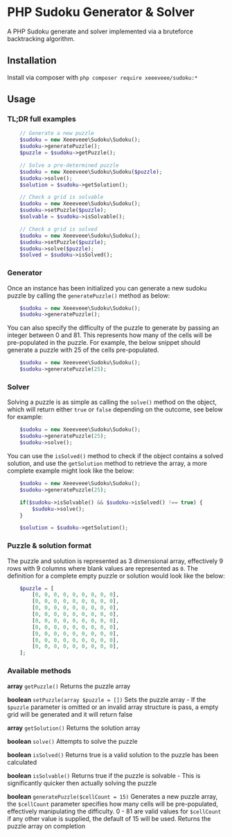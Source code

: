 # PHP Sudoku Generator & Solver

A PHP Sudoku generate and solver implemented via a bruteforce backtracking algorithm.

## Installation

Install via composer with `php composer require xeeeveee/sudoku:*`

## Usage

### TL;DR full examples

```php
    // Generate a new puzzle
    $sudoku = new Xeeeveee\Sudoku\Sudoku();
    $sudoku->generatePuzzle();
    $puzzle = $sudoku->getPuzzle();

    // Solve a pre-determined puzzle
    $sudoku = new Xeeeveee\Sudoku\Sudoku($puzzle);
    $sudoku->solve();
    $solution = $sudoku->getSolution();

    // Check a grid is solvable
    $sudoku = new Xeeeveee\Sudoku\Sudoku();
    $sudoku->setPuzzle($puzzle);
    $solvable = $sudoku->isSolvable();

    // Check a grid is solved
    $sudoku = new Xeeeveee\Sudoku\Sudoku();
    $sudoku->setPuzzle($puzzle);
    $sudoku->solve($puzzle);
    $solved = $sudoku->isSolved();
```

### Generator

Once an instance has been initialized you can generate a new sudoku puzzle by calling the `generatePuzzle()` method as below:

```php
    $sudoku = new Xeeeveee\Sudoku\Sudoku();
    $sudoku->generatePuzzle();
```

You can also specify the difficulty of the puzzle to generate by passing an integer between 0 and 81. This represents how many of the cells will be pre-populated in the puzzle. For example, the below snippet should generate a puzzle with 25 of the cells pre-populated.

```php
    $sudoku = new Xeeeveee\Sudoku\Sudoku();
    $sudoku->generatePuzzle(25);
```

### Solver

Solving a puzzle is as simple as calling the `solve()` method on the object, which will return either `true` or `false` depending on the outcome, see below for example:

```php
    $sudoku = new Xeeeveee\Sudoku\Sudoku();
    $sudoku->generatePuzzle(25);
    $sudoku->solve();
```

You can use the `isSolved()` method to check if the object contains a solved solution, and use the `getSolution` method to retrieve the array, a more complete example might look like the below:

```php
    $sudoku = new Xeeeveee\Sudoku\Sudoku();
    $sudoku->generatePuzzle(25);

    if($sudoku->isSolvable() && $sudoku->isSolved() !== true) {
        $sudoku->solve();
    }

    $solution = $sudoku->getSolution();
```

### Puzzle & solution format

The puzzle and solution is represented as 3 dimensional array, effectively 9 rows with 9 columns where blank values are represented as `0`. The definition for a complete empty puzzle or solution would look like the below:

```php
    $puzzle = [
        [0, 0, 0, 0, 0, 0, 0, 0, 0],
        [0, 0, 0, 0, 0, 0, 0, 0, 0],
        [0, 0, 0, 0, 0, 0, 0, 0, 0],
        [0, 0, 0, 0, 0, 0, 0, 0, 0],
        [0, 0, 0, 0, 0, 0, 0, 0, 0],
        [0, 0, 0, 0, 0, 0, 0, 0, 0],
        [0, 0, 0, 0, 0, 0, 0, 0, 0],
        [0, 0, 0, 0, 0, 0, 0, 0, 0],
        [0, 0, 0, 0, 0, 0, 0, 0, 0],
    ];
```

### Available methods

**array** `getPuzzle()`
Returns the puzzle array

**boolean** `setPuzzle(array $puzzle = [])`
Sets the puzzle array - If the `$puzzle` parameter is omitted or an invalid array structure is pass, a empty grid will be generated and it will return false

**array** `getSolution()`
Returns the solution array

**boolean** `solve()`
Attempts to solve the puzzle

**boolean** `isSolved()`
Returns true is a valid solution to the puzzle has been calculated

**boolean** `isSolvable()`
Returns true if the puzzle is solvable - This is significantly quicker then actually solving the puzzle

**boolean** `generatePuzzle($cellCount = 15)`
Generates a new puzzle array, the `$cellCount` parameter specifies how many cells will be pre-populated, effectively manipulating the difficulty. 0 - 81 are valid values for `$cellCount` if any other value is supplied, the default of 15 will be used. Returns the puzzle array on completion